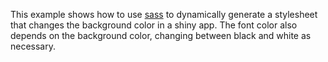 This example shows how to use [sass](https://github.com/rstudio/sass) to dynamically generate a stylesheet that changes the background color in a shiny app. The font color also depends on the background color, changing between black and white as necessary.
